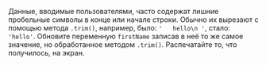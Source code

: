 
Данные, вводимые пользователями, часто содержат лишние пробельные символы в конце или начале строки. Обычно их вырезают с помощью метода `.trim()`, например, было: `'   hello\n '`, стало: `'hello'`.
Обновите переменную `firstName` записав в неё то же самое значение, но обработанное методом `.trim()`. Распечатайте то, что получилось, на экран.
